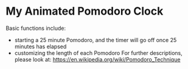 # My Animated Pomodoro Clock
Basic functions include: 
- starting a 25 minute Pomodoro, and the timer will go off once 25 minutes has elapsed 
- customizing the length of each Pomodoro 
For further descriptions, please look at: https://en.wikipedia.org/wiki/Pomodoro_Technique 
